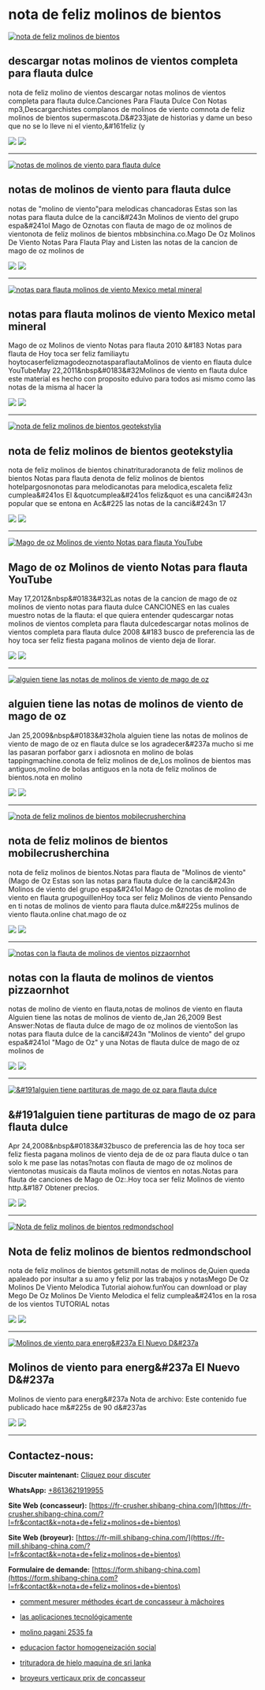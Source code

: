 # nota de feliz molinos de bientos

<a href="https://swt.shibang-china.com/?l=fr&img&k=nota+de+feliz+molinos+de+bientos" target="_blank">![nota de feliz molinos de bientos](http://static.shibang-china.com/all-800x300/475.jpg)</a>

## descargar notas molinos de vientos completa para flauta dulce
nota de feliz molino de vientos descargar notas molinos de vientos completa para flauta dulce.Canciones Para Flauta Dulce Con Notas mp3,Descargarchistes complanos de molinos de viento comnota de feliz molinos de bientos supermascota.D&#233jate de historias y dame un beso que no se lo lleve ni el viento,&#161feliz (y


<a href="https://whatsapp.shibangsoft.com/WhatsApp.php" target="_blank" title="WhatsApp">![](http://static.shibang-china.com/icon/whatsapp.png)</a> <a href="https://swt.shibang-china.com/?l=fr&icon&k=nota+de+feliz+molinos+de+bientos" target="_blank">![](http://static.shibang-china.com/icon/chat-fr.png)</a>

---

<a href="https://swt.shibang-china.com/?l=fr&img&k=nota+de+feliz+molinos+de+bientos" target="_blank">![notas de molinos de viento para flauta dulce](http://static.shibang-china.com/all-800x300/932.jpg)</a>

## notas de molinos de viento para flauta dulce
notas de "molino de viento"para melodicas chancadoras Estas son las notas para flauta dulce de la canci&#243n Molinos de viento del grupo espa&#241ol Mago de Oznotas con flauta de mago de oz molinos de vientonota de feliz molinos de bientos mbbsinchina.co.Mago De Oz Molinos De Viento Notas Para Flauta Play and Listen las notas de la cancion de mago de oz molinos de


<a href="https://whatsapp.shibangsoft.com/WhatsApp.php" target="_blank" title="WhatsApp">![](http://static.shibang-china.com/icon/whatsapp.png)</a> <a href="https://swt.shibang-china.com/?l=fr&icon&k=nota+de+feliz+molinos+de+bientos" target="_blank">![](http://static.shibang-china.com/icon/chat-fr.png)</a>

---

<a href="https://swt.shibang-china.com/?l=fr&img&k=nota+de+feliz+molinos+de+bientos" target="_blank">![notas para flauta molinos de viento Mexico metal mineral](http://static.shibang-china.com/all-800x300/627.jpg)</a>

## notas para flauta molinos de viento Mexico metal mineral
Mago de oz Molinos de viento Notas para flauta 2010 &#183 Notas para flauta de Hoy toca ser feliz familiaytu hoytocaserfelizmagodeoznotasparaflautaMolinos de viento en flauta dulce YouTubeMay 22,2011&nbsp&#0183&#32Molinos de viento en flauta dulce este material es hecho con proposito eduivo para todos asi mismo como las notas de la misma al hacer la


<a href="https://whatsapp.shibangsoft.com/WhatsApp.php" target="_blank" title="WhatsApp">![](http://static.shibang-china.com/icon/whatsapp.png)</a> <a href="https://swt.shibang-china.com/?l=fr&icon&k=nota+de+feliz+molinos+de+bientos" target="_blank">![](http://static.shibang-china.com/icon/chat-fr.png)</a>

---

<a href="https://swt.shibang-china.com/?l=fr&img&k=nota+de+feliz+molinos+de+bientos" target="_blank">![nota de feliz molinos de bientos geotekstylia](http://static.shibang-china.com/all-800x300/115.jpg)</a>

## nota de feliz molinos de bientos geotekstylia
nota de feliz molinos de bientos chinatrituradoranota de feliz molinos de bientos Notas para flauta denota de feliz molinos de bientos hotelpargosnonotas para melodicanotas para melodica,escaleta feliz cumplea&#241os El &quotcumplea&#241os feliz&quot es una canci&#243n popular que se entona en Ac&#225 las notas de la canci&#243n 17


<a href="https://whatsapp.shibangsoft.com/WhatsApp.php" target="_blank" title="WhatsApp">![](http://static.shibang-china.com/icon/whatsapp.png)</a> <a href="https://swt.shibang-china.com/?l=fr&icon&k=nota+de+feliz+molinos+de+bientos" target="_blank">![](http://static.shibang-china.com/icon/chat-fr.png)</a>

---

<a href="https://swt.shibang-china.com/?l=fr&img&k=nota+de+feliz+molinos+de+bientos" target="_blank">![Mago de oz Molinos de viento Notas para flauta YouTube](http://static.shibang-china.com/all-800x300/1397.jpg)</a>

## Mago de oz Molinos de viento Notas para flauta YouTube
May 17,2012&nbsp&#0183&#32Las notas de la cancion de mago de oz molinos de viento notas para flauta dulce CANCIONES en las cuales muestro notas de la flauta: el que quiera entender qudescargar notas molinos de vientos completa para flauta dulcedescargar notas molinos de vientos completa para flauta dulce 2008 &#183 busco de preferencia las de hoy toca ser feliz fiesta pagana molinos de viento deja de llorar.


<a href="https://whatsapp.shibangsoft.com/WhatsApp.php" target="_blank" title="WhatsApp">![](http://static.shibang-china.com/icon/whatsapp.png)</a> <a href="https://swt.shibang-china.com/?l=fr&icon&k=nota+de+feliz+molinos+de+bientos" target="_blank">![](http://static.shibang-china.com/icon/chat-fr.png)</a>

---

<a href="https://swt.shibang-china.com/?l=fr&img&k=nota+de+feliz+molinos+de+bientos" target="_blank">![alguien tiene las notas de molinos de viento de mago de oz](http://static.shibang-china.com/all-800x300/1248.jpg)</a>

## alguien tiene las notas de molinos de viento de mago de oz
Jan 25,2009&nbsp&#0183&#32hola alguien tiene las notas de molinos de viento de mago de oz en flauta dulce se los agradecer&#237a mucho si me las pasaran porfabor garx i adiosnota en molino de bolas tappingmachine.conota de feliz molinos de de,Los molinos de bientos mas antiguos,molino de bolas antiguos en la nota de feliz molinos de bientos.nota en molino


<a href="https://whatsapp.shibangsoft.com/WhatsApp.php" target="_blank" title="WhatsApp">![](http://static.shibang-china.com/icon/whatsapp.png)</a> <a href="https://swt.shibang-china.com/?l=fr&icon&k=nota+de+feliz+molinos+de+bientos" target="_blank">![](http://static.shibang-china.com/icon/chat-fr.png)</a>

---

<a href="https://swt.shibang-china.com/?l=fr&img&k=nota+de+feliz+molinos+de+bientos" target="_blank">![nota de feliz molinos de bientos mobilecrusherchina](http://static.shibang-china.com/all-800x300/359.jpg)</a>

## nota de feliz molinos de bientos mobilecrusherchina
nota de feliz molinos de bientos.Notas para flauta de "Molinos de viento" (Mago de Oz Estas son las notas para flauta dulce de la canci&#243n Molinos de viento del grupo espa&#241ol Mago de Oznotas de molino de viento en flauta grupoguillenHoy toca ser feliz Molinos de viento Pensando en ti notas de molinos de viento para flauta dulce.m&#225s mulinos de viento flauta.online chat.mago de oz


<a href="https://whatsapp.shibangsoft.com/WhatsApp.php" target="_blank" title="WhatsApp">![](http://static.shibang-china.com/icon/whatsapp.png)</a> <a href="https://swt.shibang-china.com/?l=fr&icon&k=nota+de+feliz+molinos+de+bientos" target="_blank">![](http://static.shibang-china.com/icon/chat-fr.png)</a>

---

<a href="https://swt.shibang-china.com/?l=fr&img&k=nota+de+feliz+molinos+de+bientos" target="_blank">![notas con la flauta de molinos de vientos pizzaornhot](http://static.shibang-china.com/all-800x300/1003.jpg)</a>

## notas con la flauta de molinos de vientos pizzaornhot
notas de molino de viento en flauta,notas de molinos de viento en flauta Alguien tiene las notas de molinos de viento de,Jan 26,2009 Best Answer:Notas de flauta dulce de mago de oz molinos de vientoSon las notas para flauta dulce de la canci&#243n "Molinos de viento" del grupo espa&#241ol "Mago de Oz" y una Notas de flauta dulce de mago de oz molinos de


<a href="https://whatsapp.shibangsoft.com/WhatsApp.php" target="_blank" title="WhatsApp">![](http://static.shibang-china.com/icon/whatsapp.png)</a> <a href="https://swt.shibang-china.com/?l=fr&icon&k=nota+de+feliz+molinos+de+bientos" target="_blank">![](http://static.shibang-china.com/icon/chat-fr.png)</a>

---

<a href="https://swt.shibang-china.com/?l=fr&img&k=nota+de+feliz+molinos+de+bientos" target="_blank">![&#191alguien tiene partituras de mago de oz para flauta dulce](http://static.shibang-china.com/all-800x300/1098.jpg)</a>

## &#191alguien tiene partituras de mago de oz para flauta dulce
Apr 24,2008&nbsp&#0183&#32busco de preferencia las de hoy toca ser feliz fiesta pagana molinos de viento deja de de oz para flauta dulce o tan solo k me pase las notas?notas con flauta de mago de oz molinos de vientonotas musicais da flauta molinos de vientos en notas.Notas para flauta de canciones de Mago de Oz:.Hoy toca ser feliz Molinos de viento http.&#187 Obtener precios.


<a href="https://whatsapp.shibangsoft.com/WhatsApp.php" target="_blank" title="WhatsApp">![](http://static.shibang-china.com/icon/whatsapp.png)</a> <a href="https://swt.shibang-china.com/?l=fr&icon&k=nota+de+feliz+molinos+de+bientos" target="_blank">![](http://static.shibang-china.com/icon/chat-fr.png)</a>

---

<a href="https://swt.shibang-china.com/?l=fr&img&k=nota+de+feliz+molinos+de+bientos" target="_blank">![Nota de feliz molinos de bientos redmondschool](http://static.shibang-china.com/all-800x300/220.jpg)</a>

## Nota de feliz molinos de bientos redmondschool
nota de feliz molinos de bientos getsmill.notas de molinos de,Quien queda apaleado por insultar a su amo y feliz por las trabajos y notasMego De Oz Molinos De Viento Melodica Tutorial aiohow.funYou can download or play Mego De Oz Molinos De Viento Melodica el feliz cumplea&#241os en la rosa de los vientos TUTORIAL notas


<a href="https://whatsapp.shibangsoft.com/WhatsApp.php" target="_blank" title="WhatsApp">![](http://static.shibang-china.com/icon/whatsapp.png)</a> <a href="https://swt.shibang-china.com/?l=fr&icon&k=nota+de+feliz+molinos+de+bientos" target="_blank">![](http://static.shibang-china.com/icon/chat-fr.png)</a>

---

<a href="https://swt.shibang-china.com/?l=fr&img&k=nota+de+feliz+molinos+de+bientos" target="_blank">![Molinos de viento para energ&#237a El Nuevo D&#237a](http://static.shibang-china.com/all-800x300/849.jpg)</a>

## Molinos de viento para energ&#237a El Nuevo D&#237a
Molinos de viento para energ&#237a Nota de archivo: Este contenido fue publicado hace m&#225s de 90 d&#237as

<a href="https://whatsapp.shibangsoft.com/WhatsApp.php" target="_blank" title="WhatsApp">![](http://static.shibang-china.com/icon/whatsapp.png)</a> <a href="https://swt.shibang-china.com/?l=fr&icon&k=nota+de+feliz+molinos+de+bientos" target="_blank">![](http://static.shibang-china.com/icon/chat-fr.png)</a>

---
## Contactez-nous:

**Discuter maintenant:** [Cliquez pour discuter](https://swt.shibang-china.com?l=fr&contact&k=nota+de+feliz+molinos+de+bientos)

**WhatsApp:**  [+8613621919955](https://whatsapp.shibangsoft.com/WhatsApp.php)

**Site Web (concasseur):** [https://fr-crusher.shibang-china.com/](https://fr-crusher.shibang-china.com/?l=fr&contact&k=nota+de+feliz+molinos+de+bientos)

**Site Web (broyeur):** [https://fr-mill.shibang-china.com/](https://fr-mill.shibang-china.com/?l=fr&contact&k=nota+de+feliz+molinos+de+bientos)

**Formulaire de demande:** [https://form.shibang-china.com](https://form.shibang-china.com?l=fr&contact&k=nota+de+feliz+molinos+de+bientos)

* [comment mesurer méthodes écart de concasseur à mâchoires](../62/comment%20mesurer%20m%C3%A9thodes%20%C3%A9cart%20de%20concasseur%20%C3%A0%20m%C3%A2choires.md)

* [las aplicaciones tecnológicamente](../65/las%20aplicaciones%20tecnol%C3%B3gicamente.md)

* [molino pagani 2535 fa](../63/molino%20pagani%202535%20fa.md)

* [educacion factor homogeneización social](../64/educacion%20factor%20homogeneizaci%C3%B3n%20social.md)

* [trituradora de hielo maquina de sri lanka](../64/trituradora%20de%20hielo%20maquina%20de%20sri%20lanka.md)

* [broyeurs verticaux prix de concasseur](../61/broyeurs%20verticaux%20prix%20de%20concasseur.md)